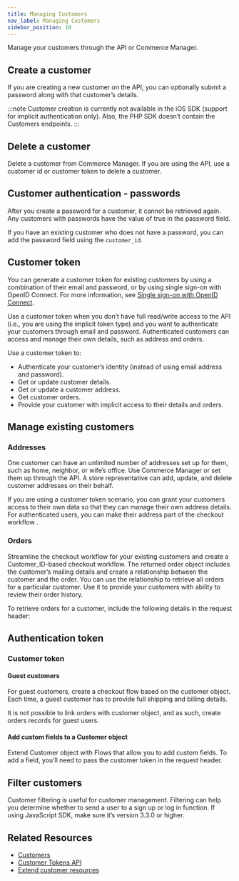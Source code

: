 ```yaml
---
title: Managing Customers
nav_label: Managing Customers
sidebar_position: 10
---
```


Manage your customers through the API or Commerce Manager.

## Create a customer

If you are creating a new customer on the API, you can optionally submit a password along with that customer’s details.

:::note
Customer creation is currently not available in the iOS SDK (support for implicit authentication only). Also, the PHP SDK doesn’t contain the Customers endpoints.
:::

## Delete a customer

Delete a customer from Commerce Manager. If you are using the API, use a customer id or customer token to delete a customer.

## Customer authentication - passwords

After you create a password for a customer, it cannot be retrieved again. Any customers with passwords have the value of true in the password field.

If you have an existing customer who does not have a password, you can add the password field using the `customer_id`.

## Customer token

You can generate a customer token for existing customers by using a combination of their email and password, or by using single sign-on with OpenID Connect. For more information, see [Single sign-on with OpenID Connect](/guides/How-To/Authentication/get-single-sign-on-customer-token).

Use a customer token when you don’t have full read/write access to the API (i.e., you are using the implicit token type) and you want to authenticate your customers through email and password. Authenticated customers can access and manage their own details, such as address and orders.

Use a customer token to:

- Authenticate your customer’s identity (instead of using email address and password).
- Get or update customer details.
- Get or update a customer address.
- Get customer orders.
- Provide your customer with implicit access to their details and orders.

## Manage existing customers

### Addresses

One customer can have an unlimited number of addresses set up for them, such as home, neighbor, or wife’s office. Use Commerce Manager or set them up through the API. A store representative can add, update, and delete customer addresses on their behalf.

If you are using a customer token scenario, you can grant your customers access to their own data so that they can manage their own address details. For authenticated users, you can make their address part of the checkout workflow .

### Orders

Streamline the checkout workflow for your existing customers and create a Customer_ID-based checkout workflow. The returned order object includes the customer’s mailing details and create a relationship between the customer and the order. You can use the relationship to retrieve all orders for a particular customer. Use it to provide your customers with ability to review their order history.

To retrieve orders for a customer, include the following details in the request header:

## Authentication token

### Customer token

#### Guest customers

For guest customers, create a checkout flow based on the customer object. Each time, a guest customer has to provide full shipping and billing details.

It is not possible to link orders with customer object, and as such, create orders records for guest users.

#### Add custom fields to a Customer object

Extend Customer object with Flows that allow you to add custom fields. To add a field, you’ll need to pass the customer token in the request header.

## Filter customers

Customer filtering is useful for customer management. Filtering can help you determine whether to send a user to a sign up or log in function. If using JavaScript SDK, make sure it’s version 3.3.0 or higher.

## Related Resources

- [Customers](/docs/customer-management/customers)
- [Customer Tokens API](/docs/customer-management/customer-management-api/customer-tokens)
- [Extend customer resources](/guides/How-To/Customers/extend-customer-resources)
